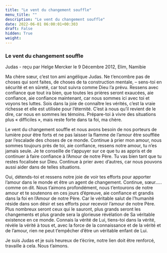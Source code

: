 ```yaml
---
title: "Le vent du changement souffle"
menu_title: ""
description: "Le vent du changement souffle"
date: 2022-06-01 06:00:01+00:303
draft: False
hidden: True
weight:
---
```

### Le vent du changement souffle

Judas - reçu par Helge Mercker le 9 Décembre 2012, Elim, Namibie

Ma chère sœur, c’est ton ami angélique Judas. Ne t’encombre pas de choses qui sont faites, de choses de ta construction mentale, – sens-toi en sécurité et en sûreté, car tout suivra comme Dieu l’a prévu. Ressens avec confiance que tout ira bien, que toutes les prières seront exaucées, aie confiance, aie confiance maintenant, car nous sommes ici avec toi et voyons tes luttes. Sois dans la joie de connaître les vérités, c’est la vraie richesse et elle est utilisée pour l’éternité. C’est à nous qu’il revient de le dire, car nous en sommes les témoins. Prépare-toi à vivre des situations plus « difficiles », mais reste forte dans ta foi, ma chère.

Le vent du changement souffle et nous avons besoin de nos porteurs de lumière pour être forts et ne pas laisser la flamme de l’amour être soufflée par l’escalade des choses de ce monde. Continue à prier mon amour, nous sommes toujours près de toi, aie confiance, ressens notre amour, tu n’es jamais seule. Je te conseille de t’appuyer sur ce que tu as appris et de continuer à faire confiance à l’Amour de notre Père. Tu vas bien tant que tu restes focalisée sur Dieu. Continue à prier avec d’autres, car nous pouvons aussi aider dans de telles situations.

Oui, détends-toi et ressens notre joie de voir tes efforts pour apporter l’amour dans le monde et être un agent de changement. Continue, sœur….. comme on dit. Nous t’aimons profondément, nous t’entourons de notre amour et te soutenons en ces jours d’épreuve, aie confiance et grandis dans la foi en l’Amour de notre Père. Car le véritable salut de l’humanité réside dans son désir et ses efforts pour recevoir l’amour de notre Père. Plus nombreux seront ceux qui le sauront, plus grands seront les changements et plus grande sera la glorieuse révélation de Sa véritable existence en ce monde. Connais la vérité de Lui, tiens-toi dans la vérité, révèle la vérité à tous et, avec la force de la connaissance et de la vérité et de l’amour, rien ne peut t’empêcher d’être un véritable enfant de Lui.

Je suis Judas et je suis heureux de t’écrire, notre lien doit être renforcé, travaille à cela. Nous t’aimons.



